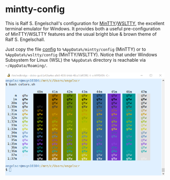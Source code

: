 
mintty-config
=============

This is Ralf S. Engelschall's configuration for
[MinTTY](https://mintty.github.io/)/[WSLTTY](https://github.com/mintty/wsltty),
the excellent terminal emulator for Windows. It provides both a useful
pre-configuration of MinTTY/WSLTTY features and the usual bright blue &amp; brown theme
of Ralf S. Engelschall. 

Just copy the file [config](./config) to `%AppData%/mintty/config`
(MinTTY) or to `%AppData%/wsltty/config` (MinTTY/WSLTTY). Notice that under
Windows Subsystem for Linux (WSL) the `%AppData%` directory is reachable via `~/AppData/Roaming/`.

![wsltty](screenshot.png)

